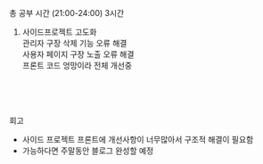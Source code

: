 총 공부 시간 (21:00-24:00) 3시간

1. 사이드프로젝트 고도화 <br />
관리자 구장 삭제 기능 오류 해결<br />
사용자 페이지 구장 노출 오류 해결<br />
프론트 코드 엉망이라 전체 개선중 <br />
<br />




<br />
<br />

회고
- 사이드 프로젝트 프론트에 개선사항이 너무많아서 구조적 해결이 필요함
- 가능하다면 주말동안 블로그 완성할 예정
